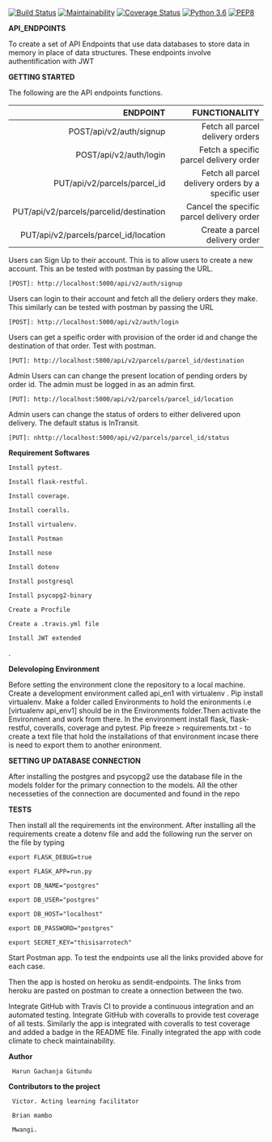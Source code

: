 

[![Build Status](https://travis-ci.org/Arrotech/ENDPOINTS.svg?branch=develop)](https://travis-ci.org/Arrotech/ENDPOINTS) [![Maintainability](https://api.codeclimate.com/v1/badges/c497d0de46c8d2767806/maintainability)](https://codeclimate.com/github/Arrotech/ENDPOINTS/maintainability) [![Coverage Status](https://coveralls.io/repos/github/Arrotech/ENDPOINTS/badge.svg?branch=develop)](https://coveralls.io/github/Arrotech/ENDPOINTS?branch=develop) [![Python 3.6](https://img.shields.io/badge/python-3.6-blue.svg)](https://www.python.org/downloads/release/python-360/) [![PEP8](https://img.shields.io/badge/code%20style-pep8-orange.svg)](https://www.python.org/dev/peps/pep-0008/)



**API_ENDPOINTS**

To create a set of API Endpoints that use data databases to store data in memory in place of data structures. These endpoints involve authentification with JWT


**GETTING STARTED**


The following are the API endpoints functions.

| ENDPOINT                                   | FUNCTIONALITY
|-------------------------------------------:|--------------------------------------------------:|
|POST/api/v2/auth/signup                     |Fetch all parcel delivery orders                   |      
|POST/api/v2/auth/login                      |Fetch a specific parcel delivery order             |
|PUT/api/v2/parcels/parcel_id                |Fetch all parcel delivery orders by a specific user|
|PUT/api/v2/parcels/parcelid/destination     |Cancel the specific parcel delivery order          |
|PUT/api/v2/parcels/parcel_id/location       |Create a parcel delivery order                     |


Users can Sign Up to their account. This is to allow users to create a new account. This an be tested with postman by passing the URL.

    [POST]: http://localhost:5000/api/v2/auth/signup


Users can login to their account and fetch all the deliery orders they make. This similarly can be tested with postman by passing the URL

    [POST]: http://localhost:5000/api/v2/auth/login


Users can get a speific order with provision of the order id and change the destination of that order. Test with postman.

    [PUT]: http://localhost:5000/api/v2/parcels/parcel_id/destination


Admin Users can can change the present location of pending orders by order id. The admin must be logged in as an admin first.

    [PUT]: http://localhost:5000/api/v2/parcels/parcel_id/location


Admin users can change the status of orders to either delivered upon delivery. The default status is InTransit.

    [PUT]: nhttp://localhost:5000/api/v2/parcels/parcel_id/status



**Requirement Softwares**


    Install pytest.

    Install flask-restful.

    Install coverage.

    Install coeralls.

    Install virtualenv.

    Install Postman

    Install nose

    Install dotenv

    Install postgresql

    Install psycopg2-binary

    Create a Procfile

    Create a .travis.yml file

    Install JWT extended


.

**Delevoloping Environment**


Before setting the environment clone the repository to a local machine.
Create a development environment called api_en1 with virtualenv .
Pip install virtualenv. Make a folder called Environments to hold the enironments i.e [virtualenv api_env1] should be in the Environments folder.Then activate the Environment and work from there. In the environment install flask, flask-restful, coveralls, coverage and pytest. Pip freeze > requirements.txt - to create a text file that hold the installations of that environment incase there is need to export them to another enironment.


**SETTING UP DATABASE CONNECTION**


After installing the postgres and psycopg2 use the database file in the models folder for the primary connection to the models.
All the other necesseties of the connection are documented and found in the repo


**TESTS**



Then install all the requirements int the environment.
After installing all the requirements create a dotenv file and add the following run the server on the file by typing

    export FLASK_DEBUG=true

    export FLASK_APP=run.py

    export DB_NAME="postgres"

    export DB_USER="postgres"

    export DB_HOST="localhost"

    export DB_PASSWORD="postgres"

    export SECRET_KEY="thisisarrotech"


Start Postman app. To test the endpoints use all the links provided above for each case.

Then the app is hosted on heroku as sendit-endpoints. The links from heroku are pasted on postman to create a onnection between the two.



Integrate GitHub with Travis CI to provide a continuous integration and an automated testing. Integrate GitHub with coveralls to provide test coverage of all tests.
Similarly the app is integrated with coveralls to test coverage and added a badge in the README file.
Finally integrated the app with code climate to check maintainability.



**Author**

     Harun Gachanja Gitundu

**Contributors to the project**

     Victor. Acting learning facilitator

     Brian mambo

     Mwangi.
